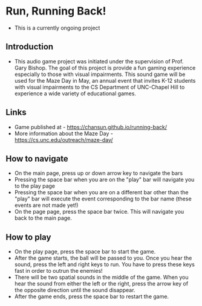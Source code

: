 # Run, Running Back!
  * This is a currently ongoing project

## Introduction
  * This audio game project was initiated under the supervision of Prof. Gary Bishop. The goal of this project is provide a fun gaming experience especially to those with visual impairments. This sound game will be used for the Maze Day in May, an annual event that invites K-12 students with visual impairments to the CS Department of UNC-Chapel Hill to experience a wide variety of educational games.

## Links
  * Game published at - https://chansun.github.io/running-back/
  * More information about the Maze Day - https://cs.unc.edu/outreach/maze-day/

## How to navigate
  * On the main page, press up or down arrow key to navigate the bars
  * Pressing the space bar when you are on the "play" bar will navigate you to the play page
  * Pressing the space bar when you are on a different bar other than the "play" bar will execute the event corresponding to the bar name (these events are not made yet!)
  * On the page page, press the space bar twice. This will navigate you back to the main page.

## How to play
  * On the play page, press the space bar to start the game.
  * After the game starts, the ball will be passed to you. Once you hear the sound, press the left and right keys to run. You have to press these keys fast in order to outrun the enemies!
  * There will be two spatial sounds in the middle of the game. When you hear the sound from either the left or the right, press the arrow key of the opposite direction until the sound disappear.
  * After the game ends, press the space bar to restart the game.
